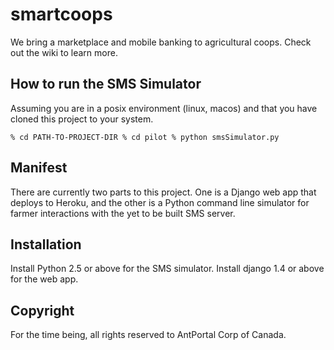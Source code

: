 # smartcoops

We bring a marketplace and mobile banking to agricultural coops. Check out the wiki to learn more.

## How to run the SMS Simulator

Assuming you are in a posix environment (linux, macos) and that you have cloned this project to your system.

`% cd PATH-TO-PROJECT-DIR
% cd pilot
% python smsSimulator.py`

## Manifest

There are currently two parts to this project. One is a Django web app that deploys to Heroku, and the other is a Python command line simulator for farmer interactions with the yet to be built SMS server.

## Installation

Install Python 2.5 or above for the SMS simulator. Install django 1.4 or above for the web app.


## Copyright

For the time being, all rights reserved to AntPortal Corp of Canada.

